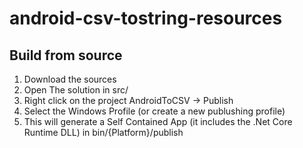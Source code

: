 # android-csv-tostring-resources

## Build from source

1. Download the sources
2. Open The solution in  src/
3. Right click on the project AndroidToCSV -> Publish
4. Select the Windows Profile (or create a new publushing profile)
5. This will generate a Self Contained App (it includes the .Net Core Runtime DLL) in bin/{Platform}/publish